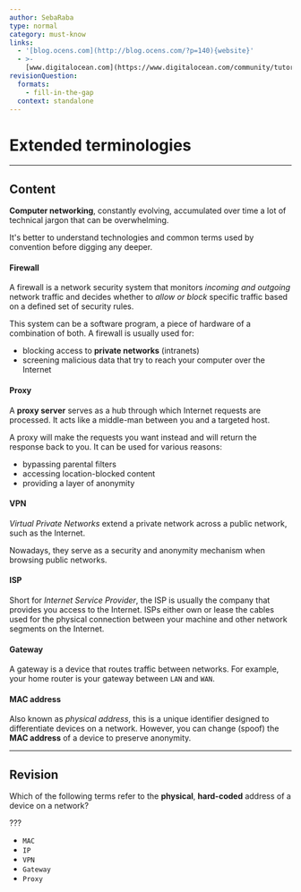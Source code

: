 ```yaml
---
author: SebaRaba
type: normal
category: must-know
links:
  - '[blog.ocens.com](http://blog.ocens.com/?p=140){website}'
  - >-
    [www.digitalocean.com](https://www.digitalocean.com/community/tutorials/an-introduction-to-networking-terminology-interfaces-and-protocols){website}
revisionQuestion:
  formats:
    - fill-in-the-gap
  context: standalone
---
```


# Extended terminologies


---

## Content

**Computer networking**, constantly evolving, accumulated over time a lot of technical jargon that can be overwhelming.

It's better to understand technologies and common terms used by convention before digging any deeper.

#### Firewall

A firewall is a network security system that monitors *incoming and outgoing* network traffic and decides whether to *allow or block* specific traffic based on a defined set of security rules.

This system can be a software program, a piece of hardware of a combination of both. A firewall is usually used for:

- blocking access to **private networks** (intranets)
- screening malicious data that try to reach your computer over the Internet

#### Proxy

A **proxy server** serves as a hub through which Internet requests are processed. It acts like a middle-man between you and a targeted host.

A proxy will make the requests you want instead and will return the response back to you. It can be used for various reasons:

- bypassing parental filters
- accessing location-blocked content
- providing a layer of anonymity

#### VPN

*Virtual Private Networks* extend a private network across a public network, such as the Internet.

Nowadays, they serve as a security and anonymity mechanism when browsing public networks.

#### ISP

Short for *Internet Service Provider*, the ISP is usually the company that provides you access to the Internet. ISPs either own or lease the cables used for the physical connection between your machine and other network segments on the Internet.

#### Gateway

A gateway is a device that routes traffic between networks. For example, your home router is your gateway between `LAN` and `WAN`.

#### MAC address

Also known as *physical address*, this is a unique identifier designed to differentiate devices on a network. However, you can change (spoof) the **MAC address** of a device to preserve anonymity.


---

## Revision

Which of the following terms refer to the **physical**, **hard-coded** address of a device on a network?

???

- `MAC`
- `IP`
- `VPN`
- `Gateway`
- `Proxy`
